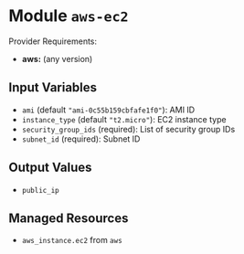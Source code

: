 
# Module `aws-ec2`

Provider Requirements:
* **aws:** (any version)

## Input Variables
* `ami` (default `"ami-0c55b159cbfafe1f0"`): AMI ID
* `instance_type` (default `"t2.micro"`): EC2 instance type
* `security_group_ids` (required): List of security group IDs
* `subnet_id` (required): Subnet ID

## Output Values
* `public_ip`

## Managed Resources
* `aws_instance.ec2` from `aws`

